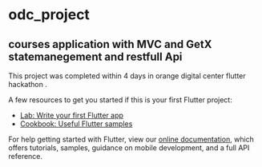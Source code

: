 # odc_project

##  courses application with MVC and GetX statemanegement and restfull Api

 
This project was completed within 4 days in orange digital center flutter hackathon .

A few resources to get you started if this is your first Flutter project:

- [Lab: Write your first Flutter app](https://flutter.dev/docs/get-started/codelab)
- [Cookbook: Useful Flutter samples](https://flutter.dev/docs/cookbook)

For help getting started with Flutter, view our
[online documentation](https://flutter.dev/docs), which offers tutorials,
samples, guidance on mobile development, and a full API reference.
